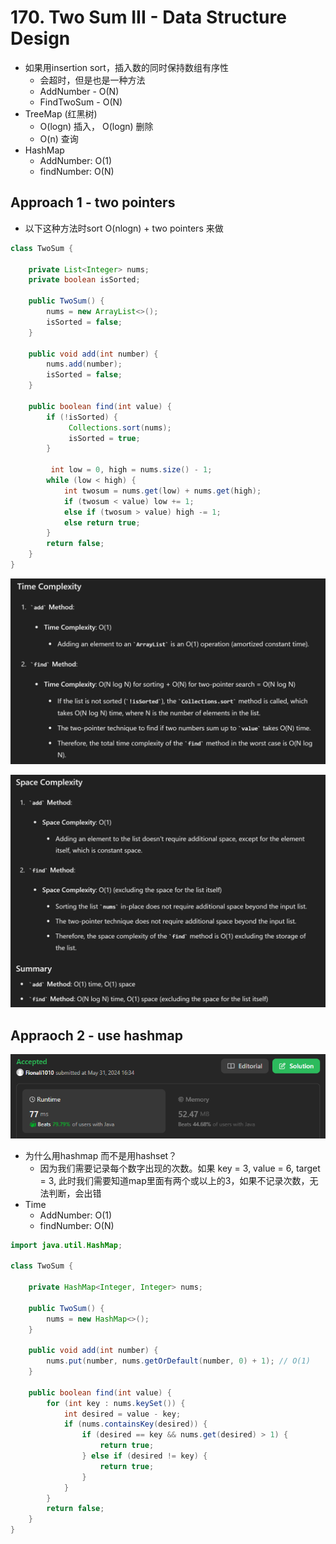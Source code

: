 # 170. Two Sum III - Data Structure Design
- 如果用insertion sort，插入数的同时保持数组有序性
    - 会超时，但是也是一种方法
    - AddNumber - O(N)
    - FindTwoSum - O(N)
- TreeMap (红黑树)
    - O(logn) 插入， O(logn) 删除
    - O(n) 查询
- HashMap
    - AddNumber: O(1)
    - findNumber: O(N)

## Approach 1 - two pointers

- 以下这种方法时sort O(nlogn) + two pointers 来做

```java
class TwoSum {

    private List<Integer> nums;
    private boolean isSorted;

    public TwoSum() {
        nums = new ArrayList<>(); 
        isSorted = false;
    }
    
    public void add(int number) {
        nums.add(number);
        isSorted = false;
    }
    
    public boolean find(int value) {
        if (!isSorted) {
             Collections.sort(nums);
             isSorted = true;
        }
       
         int low = 0, high = nums.size() - 1;
        while (low < high) {
            int twosum = nums.get(low) + nums.get(high);
            if (twosum < value) low += 1;
            else if (twosum > value) high -= 1;
            else return true;
        }
        return false;
    }
}
```
![alt text](image-2.png)

![alt text](image-4.png)

## Appraoch 2 - use hashmap

![alt text](image-5.png)

- 为什么用hashmap 而不是用hashset？
    - 因为我们需要记录每个数字出现的次数。如果 key = 3, value = 6, target = 3, 此时我们需要知道map里面有两个或以上的3，如果不记录次数，无法判断，会出错
- Time
    - AddNumber: O(1)
    - findNumber: O(N)

```java
import java.util.HashMap;

class TwoSum {

    private HashMap<Integer, Integer> nums;

    public TwoSum() {
        nums = new HashMap<>();
    }
    
    public void add(int number) {
        nums.put(number, nums.getOrDefault(number, 0) + 1); // O(1)
    }
    
    public boolean find(int value) {
        for (int key : nums.keySet()) {
            int desired = value - key;
            if (nums.containsKey(desired)) {
                if (desired == key && nums.get(desired) > 1) {
                    return true;
                } else if (desired != key) {
                    return true;
                }
            }
        }
        return false;
    }
}
```